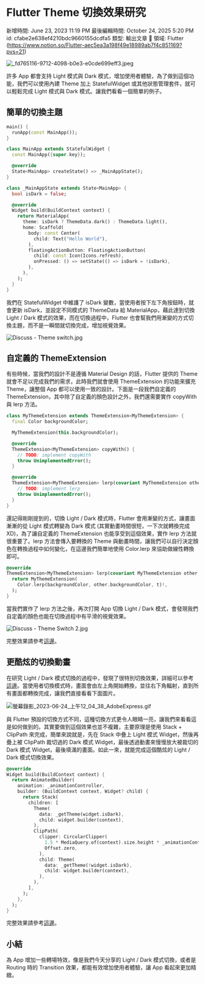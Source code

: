 # Flutter Theme 切換效果研究

新增時間: June 23, 2023 11:19 PM
最後編輯時間: October 24, 2025 5:20 PM
id: cfabe2e638ef4210bdc9660155dcdfa5
類型: 輸出文章
🧩 領域: Flutter (https://www.notion.so/Flutter-aec5ea3a198f49e18989ab7f4c851169?pvs=21)

![_fd765116-9712-4098-b0e3-e0cde699eff3.jpeg](Flutter%20Theme%20%E5%88%87%E6%8F%9B%E6%95%88%E6%9E%9C%E7%A0%94%E7%A9%B6/_fd765116-9712-4098-b0e3-e0cde699eff3.jpeg)

許多 App 都會支持 Light 模式與 Dark 模式，增加使用者體驗，為了做到這個功能，我們可以使用內建 Theme 加上 StatefulWidget 或其他狀態管理套件，就可以輕鬆完成 Light 模式與 Dark 模式。讓我們看看一個簡單的例子。

## 簡單的切換主題

```dart
main() {
  runApp(const MainApp());
}

class MainApp extends StatefulWidget {
  const MainApp({super.key});

  @override
  State<MainApp> createState() => _MainAppState();
}

class _MainAppState extends State<MainApp> {
  bool isDark = false;

  @override
  Widget build(BuildContext context) {
    return MaterialApp(
      theme: isDark ? ThemeData.dark() : ThemeData.light(),
      home: Scaffold(
        body: const Center(
          child: Text("Hello World"),
        ),
        floatingActionButton: FloatingActionButton(
          child: const Icon(Icons.refresh),
          onPressed: () => setState(() => isDark = !isDark),
        ),
      ),
    );
  }
}
```

我們在 StatefulWidget 中維護了 isDark 變數，當使用者按下左下角按鈕時，就會更新 isDark，並設定不同模式的 ThemeData 給 MaterialApp，藉此達到切換 Light / Dark 模式的效果，而在切換過程中，Flutter 也會幫我們用漸變的方式切換主題，而不是一瞬間就切換完成，增加視覺效果。

![Discuss - Theme switch.jpg](Flutter%20Theme%20%E5%88%87%E6%8F%9B%E6%95%88%E6%9E%9C%E7%A0%94%E7%A9%B6/Discuss_-_Theme_switch.jpg)

## 自定義的 ThemeExtension

有些時候，當我們的設計不是遵循 Material Design 的話，Flutter 提供的 Theme 就會不足以完成我們的需求，此時我們就會使用 ThemeExtension 的功能來擴充 Theme，讓整個 App 都可以使用一致的設計。下面是一段我們自定義的 ThemeExtension，其中除了自定義的顏色設計之外，我們還需要實作 copyWith 與 lerp 方法。

```dart
class MyThemeExtension extends ThemeExtension<MyThemeExtension> {
  final Color backgroundColor;

  MyThemeExtension(this.backgroundColor);

  @override
  ThemeExtension<MyThemeExtension> copyWith() {
    // TODO: implement copyWith
    throw UnimplementedError();
  }

  @override
  ThemeExtension<MyThemeExtension> lerp(covariant MyThemeExtension other, double t) {
    // TODO: implement lerp
    throw UnimplementedError();
  }
}
```

還記得剛剛提到的，切換 Light / Dark 模式時，Flutter 會用漸變的方式，讓畫面漸漸的從 Light 模式轉變為 Dark 模式 (其實動畫時間很短，一下次就轉換完成 XD)，為了讓自定義的 ThemeExtension 也能享受到這個效果，實作 lerp 方法就很重要了。lerp 方法會傳入要轉換的 Theme 與動畫時間，讓我們可以自行決定顏色在轉換過程中如何變化，在這邊我們簡單地使用 Color.lerp 來協助做線性轉換即可。

```dart
@override
ThemeExtension<MyThemeExtension> lerp(covariant MyThemeExtension other, double t) {
  return MyThemeExtension(
    Color.lerp(backgroundColor, other.backgroundColor, t)!,
  );
}
```

當我們實作了 lerp 方法之後，再次打開 App 切換 Light / Dark 模式，會發現我們自定義的顏色也能在切換過程中有平滑的視覺效果。

![Discuss - Theme Switch 2.jpg](Flutter%20Theme%20%E5%88%87%E6%8F%9B%E6%95%88%E6%9E%9C%E7%A0%94%E7%A9%B6/Discuss_-_Theme_Switch_2.jpg)

完整效果請參考[這邊](https://dartpad.dev/?id=1264772a9ffa905f346a1d2c5a8c02a6)。

## 更酷炫的切換動畫

在研究 Light / Dark 模式切換的過程中，發現了很特別切換效果，詳細可以參考[這邊](https://stackoverflow.com/questions/60897816/how-to-add-animation-for-theme-switching-in-flutter)。當使用者切換模式時，畫面會由左上角開始轉換，並往右下角輻射，直到所有畫面都轉換完成，讓我們直接看看下面圖片。

![螢幕錄影_2023-06-24_上午12_04_38_AdobeExpress.gif](Flutter%20Theme%20%E5%88%87%E6%8F%9B%E6%95%88%E6%9E%9C%E7%A0%94%E7%A9%B6/%25E8%259E%25A2%25E5%25B9%2595%25E9%258C%2584%25E5%25BD%25B1_2023-06-24_%25E4%25B8%258A%25E5%258D%258812_04_38_AdobeExpress.gif)

與 Flutter 預設的切換方式不同，這種切換方式更令人眼睛一亮，讓我們來看看這是如何做到的。其實要做到這個效果也並不複雜，主要原理是使用 Stack + ClipPath 來完成，簡單來說就是，先在 Stack 中疊上 Light 模式 Widget，然後再疊上被 ClipPath 裁切過的 Dark 模式 Widget，最後透過動畫來慢慢放大被裁切的 Dark 模式 Widget，最後填滿的畫面。如此一來，就能完成這個酷炫的 Light / Dark 模式切換效果。

```dart
@override
Widget build(BuildContext context) {
  return AnimatedBuilder(
    animation: _animationController,
    builder: (BuildContext context, Widget? child) {
      return Stack(
        children: [
          Theme(
            data: _getTheme(widget.isDark),
            child: widget.builder(context),
          ),
          ClipPath(
            clipper: CircularClipper(
              1.5 * MediaQuery.of(context).size.height * _animationController.value,
              Offset.zero,
            ),
            child: Theme(
              data: _getTheme(!widget.isDark),
              child: widget.builder(context),
            ),
          ),
        ],
      );
    },
  );
}
```

完整效果請參考[這邊](https://dartpad.dev/?id=883cd4304e8f0a032d5d3a3f87dced70)。

## 小結

為 App 增加一些轉場特效，像是我們今天分享的 Light / Dark 模式切換，或者是 Routing 時的 Transition 效果，都能有效增加使用者體驗，讓 App 看起來更加精緻。